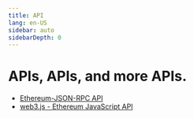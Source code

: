 ```yaml
---
title: API
lang: en-US
sidebar: auto
sidebarDepth: 0
---
```


# APIs, APIs, and more APIs.

- [Ethereum-JSON-RPC API](https://github.com/etclabscore/ethereum-json-rpc-specification)
- [web3.js - Ethereum JavaScript API](https://web3js.readthedocs.io/en/v1.2.0/)